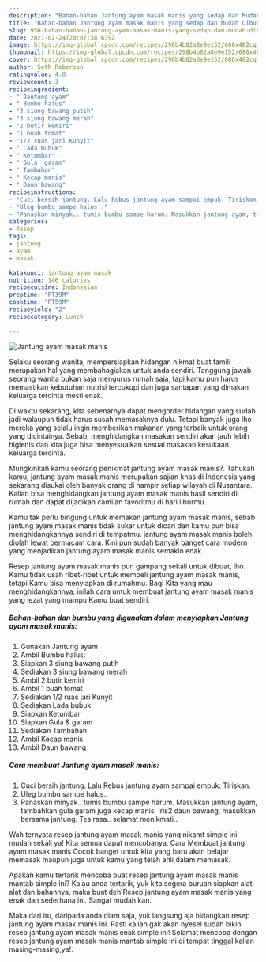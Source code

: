 ```yaml
---
description: "Bahan-bahan Jantung ayam masak manis yang sedap dan Mudah Dibuat"
title: "Bahan-bahan Jantung ayam masak manis yang sedap dan Mudah Dibuat"
slug: 956-bahan-bahan-jantung-ayam-masak-manis-yang-sedap-dan-mudah-dibuat
date: 2021-02-24T20:07:38.639Z
image: https://img-global.cpcdn.com/recipes/298b4b82a8e9e152/680x482cq70/jantung-ayam-masak-manis-foto-resep-utama.jpg
thumbnail: https://img-global.cpcdn.com/recipes/298b4b82a8e9e152/680x482cq70/jantung-ayam-masak-manis-foto-resep-utama.jpg
cover: https://img-global.cpcdn.com/recipes/298b4b82a8e9e152/680x482cq70/jantung-ayam-masak-manis-foto-resep-utama.jpg
author: Seth Roberson
ratingvalue: 4.8
reviewcount: 3
recipeingredient:
- " Jantung ayam"
- " Bumbu halus"
- "3 siung bawang putih"
- "3 siung bawang merah"
- "2 butir kemiri"
- "1 buah tomat"
- "1/2 ruas jari Kunyit"
- " Lada bubuk"
- " Ketumbar"
- " Gula  garam"
- " Tambahan"
- " Kecap manis"
- " Daun bawang"
recipeinstructions:
- "Cuci bersih jantung. Lalu Rebus jantung ayam sampai empuk. Tiriskan."
- "Uleg bumbu sampe halus.."
- "Panaskan minyak.. tumis bumbu sampe harum. Masukkan jantung ayam, tambahkan gula garam juga kecap manis. Iris2 daun bawang, masukkan bersama jantung. Tes rasa.. selamat menikmati.."
categories:
- Resep
tags:
- jantung
- ayam
- masak

katakunci: jantung ayam masak 
nutrition: 146 calories
recipecuisine: Indonesian
preptime: "PT39M"
cooktime: "PT59M"
recipeyield: "2"
recipecategory: Lunch

---
```



![Jantung ayam masak manis](https://img-global.cpcdn.com/recipes/298b4b82a8e9e152/680x482cq70/jantung-ayam-masak-manis-foto-resep-utama.jpg)

Selaku seorang wanita, mempersiapkan hidangan nikmat buat famili merupakan hal yang membahagiakan untuk anda sendiri. Tanggung jawab seorang  wanita bukan saja mengurus rumah saja, tapi kamu pun harus memastikan kebutuhan nutrisi tercukupi dan juga santapan yang dimakan keluarga tercinta mesti enak.

Di waktu  sekarang, kita sebenarnya dapat mengorder hidangan yang sudah jadi walaupun tidak harus susah memasaknya dulu. Tetapi banyak juga lho mereka yang selalu ingin memberikan makanan yang terbaik untuk orang yang dicintainya. Sebab, menghidangkan masakan sendiri akan jauh lebih higienis dan kita juga bisa menyesuaikan sesuai masakan kesukaan keluarga tercinta. 



Mungkinkah kamu seorang penikmat jantung ayam masak manis?. Tahukah kamu, jantung ayam masak manis merupakan sajian khas di Indonesia yang sekarang disukai oleh banyak orang di hampir setiap wilayah di Nusantara. Kalian bisa menghidangkan jantung ayam masak manis hasil sendiri di rumah dan dapat dijadikan camilan favoritmu di hari liburmu.

Kamu tak perlu bingung untuk memakan jantung ayam masak manis, sebab jantung ayam masak manis tidak sukar untuk dicari dan kamu pun bisa menghidangkannya sendiri di tempatmu. jantung ayam masak manis boleh diolah lewat bermacam cara. Kini pun sudah banyak banget cara modern yang menjadikan jantung ayam masak manis semakin enak.

Resep jantung ayam masak manis pun gampang sekali untuk dibuat, lho. Kamu tidak usah ribet-ribet untuk membeli jantung ayam masak manis, tetapi Kamu bisa menyiapkan di rumahmu. Bagi Kita yang mau menghidangkannya, inilah cara untuk membuat jantung ayam masak manis yang lezat yang mampu Kamu buat sendiri.

<!--inarticleads1-->

##### Bahan-bahan dan bumbu yang digunakan dalam menyiapkan Jantung ayam masak manis:

1. Gunakan  Jantung ayam
1. Ambil  Bumbu halus:
1. Siapkan 3 siung bawang putih
1. Sediakan 3 siung bawang merah
1. Ambil 2 butir kemiri
1. Ambil 1 buah tomat
1. Sediakan 1/2 ruas jari Kunyit
1. Sediakan  Lada bubuk
1. Siapkan  Ketumbar
1. Siapkan  Gula &amp; garam
1. Sediakan  Tambahan:
1. Ambil  Kecap manis
1. Ambil  Daun bawang




<!--inarticleads2-->

##### Cara membuat Jantung ayam masak manis:

1. Cuci bersih jantung. Lalu Rebus jantung ayam sampai empuk. Tiriskan.
1. Uleg bumbu sampe halus..
1. Panaskan minyak.. tumis bumbu sampe harum. Masukkan jantung ayam, tambahkan gula garam juga kecap manis. Iris2 daun bawang, masukkan bersama jantung. Tes rasa.. selamat menikmati..




Wah ternyata resep jantung ayam masak manis yang nikamt simple ini mudah sekali ya! Kita semua dapat mencobanya. Cara Membuat jantung ayam masak manis Cocok banget untuk kita yang baru akan belajar memasak maupun juga untuk kamu yang telah ahli dalam memasak.

Apakah kamu tertarik mencoba buat resep jantung ayam masak manis mantab simple ini? Kalau anda tertarik, yuk kita segera buruan siapkan alat-alat dan bahannya, maka buat deh Resep jantung ayam masak manis yang enak dan sederhana ini. Sangat mudah kan. 

Maka dari itu, daripada anda diam saja, yuk langsung aja hidangkan resep jantung ayam masak manis ini. Pasti kalian gak akan nyesel sudah bikin resep jantung ayam masak manis enak simple ini! Selamat mencoba dengan resep jantung ayam masak manis mantab simple ini di tempat tinggal kalian masing-masing,ya!.

